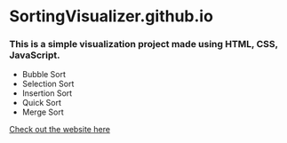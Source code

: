 # SortingVisualizer.github.io

### This is a simple visualization project made using HTML, CSS, JavaScript. 
- Bubble Sort 
- Selection Sort
- Insertion Sort
- Quick Sort
- Merge Sort

[Check out the website here](https://anupamgupta2000.github.io/SortingVisualizer.github.io/)

